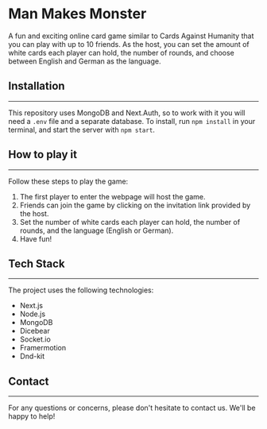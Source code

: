 # Man Makes Monster

A fun and exciting online card game similar to Cards Against Humanity that you can play with up to 10 friends. As the host, you can set the amount of white cards each player can hold, the number of rounds, and choose between English and German as the language.

## Installation

---

This repository uses MongoDB and Next.Auth, so to work with it you will need a `.env` file and a separate database. To install, run `npm install` in your terminal, and start the server with `npm start`.

## How to play it

---

Follow these steps to play the game:

1. The first player to enter the webpage will host the game.
2. Friends can join the game by clicking on the invitation link provided by the host.
3. Set the number of white cards each player can hold, the number of rounds, and the language (English or German).
4. Have fun!

## Tech Stack

---

The project uses the following technologies:

- Next.js
- Node.js
- MongoDB
- Dicebear
- Socket.io
- Framermotion
- Dnd-kit

## Contact

---

For any questions or concerns, please don't hesitate to contact us. We'll be happy to help!
